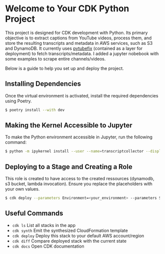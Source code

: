 
# Welcome to Your CDK Python Project

This project is designed for CDK development with Python. Its primary objective is to extract captions from YouTube videos, process them, and store the resulting transcripts and metadata in AWS services, such as S3 and DynamoDB.
It currently uses [pytubefix](https://pytubefix.readthedocs.io/en/latest/) (contained as a layer for deployment) to fetch transcripts/metadata. I added a jupyter nobebook with some examples to scrape entire channels/videos.

Below is a guide to help you set up and deploy the project.

## Installing Dependencies

Once the virtual environment is activated, install the required dependencies using Poetry.

```sh
$ poetry install --with dev
```

## Making the Kernel Accessible to Jupyter

To make the Python environment accessible in Jupyter, run the following command:

```sh
$ python -m ipykernel install --user --name=transcriptcollector --display-name "Python (transcriptcollector)"
```

## Deploying to a Stage and Creating a Role

This role is created to have access to the created ressources (dynamodb, s3 bucket, lambda invocation). Ensure you replace the placeholders with your own values.

```sh
$ cdk deploy --parameters Environment=<your_environment> --parameters SageMakerExecutionRoleARN=<your_role_arn>
```

## Useful Commands

 * `cdk ls`          List all stacks in the app
 * `cdk synth`       Emit the synthesized CloudFormation template
 * `cdk deploy`      Deploy this stack to your default AWS account/region
 * `cdk diff`        Compare deployed stack with the current state
 * `cdk docs`        Open CDK documentation

